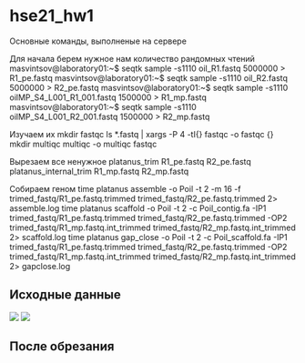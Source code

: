 # hse21_hw1
Основные команды, выполненые на сервере

Для начала берем нужное нам количество рандомных чтений
masvintsov@laboratory01:~$ seqtk sample -s1110 oil_R1.fastq 5000000 > R1_pe.fastq
masvintsov@laboratory01:~$ seqtk sample -s1110 oil_R2.fastq 5000000 > R2_pe.fastq
masvintsov@laboratory01:~$ seqtk sample -s1110 oilMP_S4_L001_R1_001.fastq 1500000 > R1_mp.fastq
masvintsov@laboratory01:~$ seqtk sample -s1110 oilMP_S4_L001_R2_001.fastq 1500000 > R2_mp.fastq

Изучаем их
mkdir fastqc
ls *.fastq | xargs -P 4 -tI{} fastqc -o fastqc {}
mkdir multiqc
multiqc -o multiqc fastqc

Вырезаем все ненужное 
platanus_trim R1_pe.fastq R2_pe.fastq 
platanus_internal_trim R1_mp.fastq R2_mp.fastq 

Собираем геном
time platanus assemble -o Poil -t 2 -m 16 -f trimed_fastq/R1_pe.fastq.trimmed trimed_fastq/R2_pe.fastq.trimmed 2> assemble.log
time platanus scaffold -o Poil -t 2 -c Poil_contig.fa -IP1 trimed_fastq/R1_pe.fastq.trimmed trimed_fastq/R2_pe.fastq.trimmed -OP2 trimed_fastq/R1_mp.fastq.int_trimmed trimed_fastq/R2_mp.fastq.int_trimmed 2> scaffold.log
time platanus gap_close -o Poil -t 2 -c Poil_scaffold.fa -IP1 trimed_fastq/R1_pe.fastq.trimmed trimed_fastq/R2_pe.fastq.trimmed -OP2 trimed_fastq/R1_mp.fastq.int_trimmed trimed_fastq/R2_mp.fastq.int_trimmed 2> gapclose.log


## Исходные данные
![](img/image20211021171938.png)
![](img/image20211021171953.png)

## После обрезания

